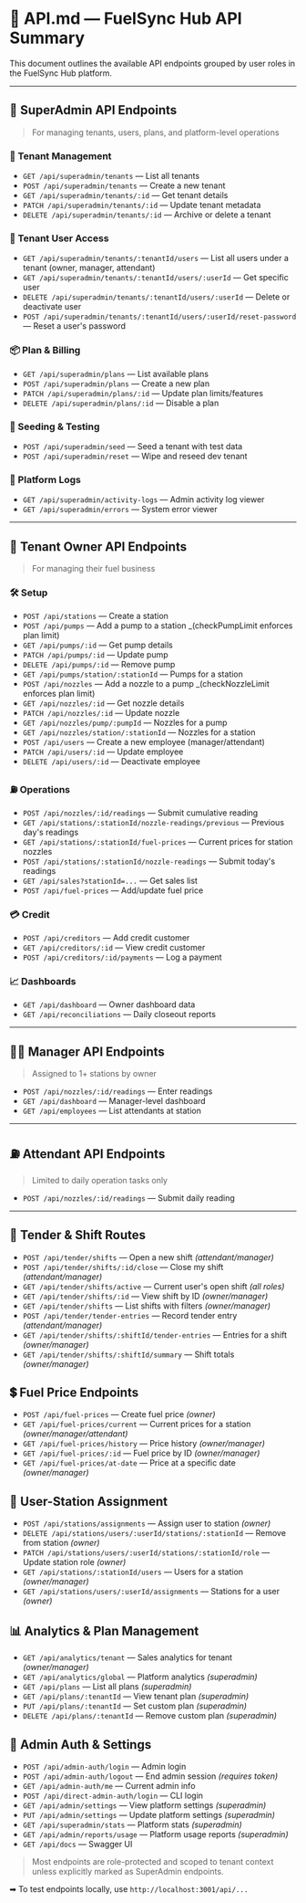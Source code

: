 # 📘 API.md — FuelSync Hub API Summary

This document outlines the available API endpoints grouped by user roles in the FuelSync Hub platform.

---

## 🔐 SuperAdmin API Endpoints

> For managing tenants, users, plans, and platform-level operations

### 🏢 Tenant Management

* `GET /api/superadmin/tenants` — List all tenants
* `POST /api/superadmin/tenants` — Create a new tenant
* `GET /api/superadmin/tenants/:id` — Get tenant details
* `PATCH /api/superadmin/tenants/:id` — Update tenant metadata
* `DELETE /api/superadmin/tenants/:id` — Archive or delete a tenant

### 👤 Tenant User Access

* `GET /api/superadmin/tenants/:tenantId/users` — List all users under a tenant (owner, manager, attendant)
* `GET /api/superadmin/tenants/:tenantId/users/:userId` — Get specific user
* `DELETE /api/superadmin/tenants/:tenantId/users/:userId` — Delete or deactivate user
* `POST /api/superadmin/tenants/:tenantId/users/:userId/reset-password` — Reset a user's password

### 📦 Plan & Billing

* `GET /api/superadmin/plans` — List available plans
* `POST /api/superadmin/plans` — Create a new plan
* `PATCH /api/superadmin/plans/:id` — Update plan limits/features
* `DELETE /api/superadmin/plans/:id` — Disable a plan

### 🧪 Seeding & Testing

* `POST /api/superadmin/seed` — Seed a tenant with test data
* `POST /api/superadmin/reset` — Wipe and reseed dev tenant

### 📝 Platform Logs

* `GET /api/superadmin/activity-logs` — Admin activity log viewer
* `GET /api/superadmin/errors` — System error viewer

---

## 🏢 Tenant Owner API Endpoints

> For managing their fuel business

### 🛠 Setup

* `POST /api/stations` — Create a station
* `POST /api/pumps` — Add a pump to a station _(checkPumpLimit enforces plan limit)
* `GET /api/pumps/:id` — Get pump details
* `PATCH /api/pumps/:id` — Update pump
* `DELETE /api/pumps/:id` — Remove pump
* `GET /api/pumps/station/:stationId` — Pumps for a station
* `POST /api/nozzles` — Add a nozzle to a pump _(checkNozzleLimit enforces plan limit)
* `GET /api/nozzles/:id` — Get nozzle details
* `PATCH /api/nozzles/:id` — Update nozzle
* `GET /api/nozzles/pump/:pumpId` — Nozzles for a pump
* `GET /api/nozzles/station/:stationId` — Nozzles for a station
* `POST /api/users` — Create a new employee (manager/attendant)
* `PATCH /api/users/:id` — Update employee
* `DELETE /api/users/:id` — Deactivate employee

### ⛽ Operations

* `POST /api/nozzles/:id/readings` — Submit cumulative reading
* `GET /api/stations/:stationId/nozzle-readings/previous` — Previous day's readings
* `GET /api/stations/:stationId/fuel-prices` — Current prices for station nozzles
* `POST /api/stations/:stationId/nozzle-readings` — Submit today's readings
* `GET /api/sales?stationId=...` — Get sales list
* `POST /api/fuel-prices` — Add/update fuel price

### 💳 Credit

* `POST /api/creditors` — Add credit customer
* `GET /api/creditors/:id` — View credit customer
* `POST /api/creditors/:id/payments` — Log a payment

### 📈 Dashboards

* `GET /api/dashboard` — Owner dashboard data
* `GET /api/reconciliations` — Daily closeout reports

---

## 🧑‍🔧 Manager API Endpoints

> Assigned to 1+ stations by owner

* `POST /api/nozzles/:id/readings` — Enter readings
* `GET /api/dashboard` — Manager-level dashboard
* `GET /api/employees` — List attendants at station

---

## ⛽ Attendant API Endpoints

> Limited to daily operation tasks only

* `POST /api/nozzles/:id/readings` — Submit daily reading

---
## 🧾 Tender & Shift Routes

* `POST /api/tender/shifts` — Open a new shift _(attendant/manager)_
* `POST /api/tender/shifts/:id/close` — Close my shift _(attendant/manager)_
* `GET /api/tender/shifts/active` — Current user's open shift _(all roles)_
* `GET /api/tender/shifts/:id` — View shift by ID _(owner/manager)_
* `GET /api/tender/shifts` — List shifts with filters _(owner/manager)_
* `POST /api/tender/tender-entries` — Record tender entry _(attendant/manager)_
* `GET /api/tender/shifts/:shiftId/tender-entries` — Entries for a shift _(owner/manager)_
* `GET /api/tender/shifts/:shiftId/summary` — Shift totals _(owner/manager)_

## 💲 Fuel Price Endpoints

* `POST /api/fuel-prices` — Create fuel price _(owner)_
* `GET /api/fuel-prices/current` — Current prices for a station _(owner/manager/attendant)_
* `GET /api/fuel-prices/history` — Price history _(owner/manager)_
* `GET /api/fuel-prices/:id` — Fuel price by ID _(owner/manager)_
* `GET /api/fuel-prices/at-date` — Price at a specific date _(owner/manager)_

## 👥 User-Station Assignment

* `POST /api/stations/assignments` — Assign user to station _(owner)_
* `DELETE /api/stations/users/:userId/stations/:stationId` — Remove from station _(owner)_
* `PATCH /api/stations/users/:userId/stations/:stationId/role` — Update station role _(owner)_
* `GET /api/stations/:stationId/users` — Users for a station _(owner/manager)_
* `GET /api/stations/users/:userId/assignments` — Stations for a user _(owner)_

## 📊 Analytics & Plan Management

* `GET /api/analytics/tenant` — Sales analytics for tenant _(owner/manager)_
* `GET /api/analytics/global` — Platform analytics _(superadmin)_
* `GET /api/plans` — List all plans _(superadmin)_
* `GET /api/plans/:tenantId` — View tenant plan _(superadmin)_
* `PUT /api/plans/:tenantId` — Set custom plan _(superadmin)_
* `DELETE /api/plans/:tenantId` — Remove custom plan _(superadmin)_

## 🔑 Admin Auth & Settings

* `POST /api/admin-auth/login` — Admin login
* `POST /api/admin-auth/logout` — End admin session _(requires token)_
* `GET /api/admin-auth/me` — Current admin info
* `POST /api/direct-admin-auth/login` — CLI login
* `GET /api/admin/settings` — View platform settings _(superadmin)_
* `PUT /api/admin/settings` — Update platform settings _(superadmin)_
* `GET /api/superadmin/stats` — Platform stats _(superadmin)_
* `GET /api/admin/reports/usage` — Platform usage reports _(superadmin)_
* `GET /api/docs` — Swagger UI

> Most endpoints are role-protected and scoped to tenant context unless explicitly marked as SuperAdmin endpoints.

➡ To test endpoints locally, use `http://localhost:3001/api/...`
